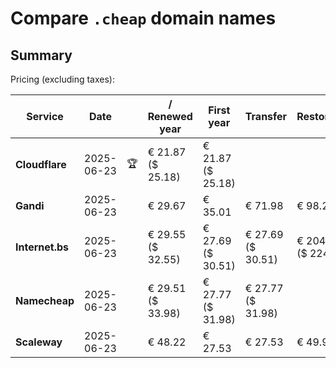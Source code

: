 # Compare `.cheap` domain names

## Summary

Pricing (excluding taxes):

| Service | Date |  | / Renewed year | First year | Transfer | Restoration |
|--|--|--|--|--|--|--|
| **Cloudflare** | 2025-06-23 | 🏆 | € 21.87<br>($ 25.18) | € 21.87<br>($ 25.18) |  |  |
| **Gandi** | 2025-06-23 |  | € 29.67 | € 35.01 | € 71.98 | € 98.23 |
| **Internet.bs** | 2025-06-23 |  | € 29.55<br>($ 32.55) | € 27.69<br>($ 30.51) | € 27.69<br>($ 30.51) | € 204.05<br>($ 224.75) |
| **Namecheap** | 2025-06-23 |  | € 29.51<br>($ 33.98) | € 27.77<br>($ 31.98) | € 27.77<br>($ 31.98) |  |
| **Scaleway** | 2025-06-23 |  | € 48.22 | € 27.53 | € 27.53 | € 49.99 |
